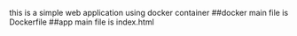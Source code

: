 this is a simple web application using docker container 
##docker main file is Dockerfile 
##app main file is index.html
